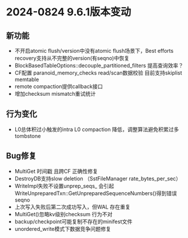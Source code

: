 # 2024-0824 9.6.1版本变动

 
## 新功能
- 不开启atomic flush/version中没有atomic flush场景下，Best efforts recovery支持从不完整的version(有seqno)中恢复 
- BlockBasedTableOptions::decouple_partitioned_filters 提高查询效率？
- CF配置 paranoid_memory_checks read/scan数据校验 目前支持skiplist memtable
- remote compaction提供callback接口
- 增加checksum mismatch重试统计

## 行为变化
- L0总体积过小触发的intra L0 compaction 降低，调整算法避免积累过多tombstone

## Bug修复

- MultiGet 时间戳 且跨CF 正确性修复
- DestroyDB支持slow deletion （SstFileManager rate_bytes_per_sec）
- WriteImpl失败不设置unprep_seqs_ 会引起WriteUnpreparedTxn::GetUnpreparedSequenceNumbers()得到错误seqno
- 上次写入失败后第二次成功写入，但WAL 存在重复
- MultiGet()忽略kv级别checksum 行为不对
- backup/checkpoint可能复制不存在的minifest文件
- unordered_write模式下数据竞争问题修复


